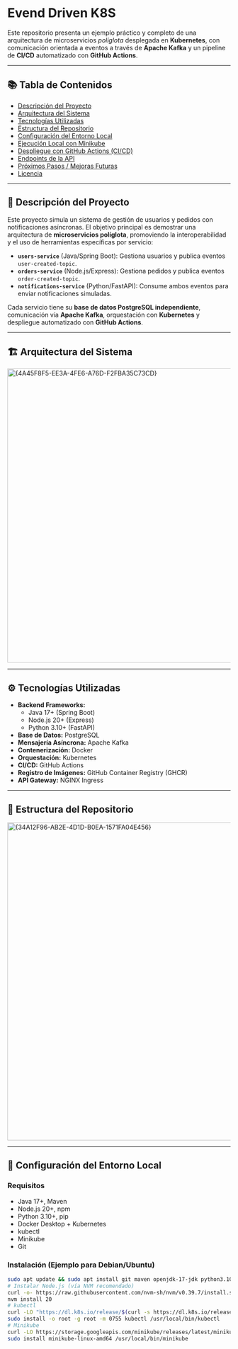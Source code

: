 # Evend Driven K8S

Este repositorio presenta un ejemplo práctico y completo de una arquitectura de microservicios *políglota* desplegada en **Kubernetes**, con comunicación orientada a eventos a través de **Apache Kafka** y un pipeline de **CI/CD** automatizado con **GitHub Actions**.

---

## 📚 Tabla de Contenidos

- [Descripción del Proyecto](#descripción-del-proyecto)
- [Arquitectura del Sistema](#arquitectura-del-sistema)
- [Tecnologías Utilizadas](#tecnologías-utilizadas)
- [Estructura del Repositorio](#estructura-del-repositorio)
- [Configuración del Entorno Local](#configuración-del-entorno-local)
- [Ejecución Local con Minikube](#ejecución-local-con-minikube)
- [Despliegue con GitHub Actions (CI/CD)](#despliegue-con-github-actions-cicd)
- [Endpoints de la API](#endpoints-de-la-api)
- [Próximos Pasos / Mejoras Futuras](#próximos-pasos--mejoras-futuras)
- [Licencia](#licencia)

---

## 📌 Descripción del Proyecto

Este proyecto simula un sistema de gestión de usuarios y pedidos con notificaciones asíncronas. El objetivo principal es demostrar una arquitectura de **microservicios políglota**, promoviendo la interoperabilidad y el uso de herramientas específicas por servicio:

- **`users-service`** (Java/Spring Boot): Gestiona usuarios y publica eventos `user-created-topic`.
- **`orders-service`** (Node.js/Express): Gestiona pedidos y publica eventos `order-created-topic`.
- **`notifications-service`** (Python/FastAPI): Consume ambos eventos para enviar notificaciones simuladas.

Cada servicio tiene su **base de datos PostgreSQL independiente**, comunicación vía **Apache Kafka**, orquestación con **Kubernetes** y despliegue automatizado con **GitHub Actions**.

---

## 🏗️ Arquitectura del Sistema

<img width="608" height="664" alt="{4A45F8F5-EE3A-4FE6-A76D-F2FBA35C73CD}" src="https://github.com/user-attachments/assets/2231886e-b102-49e2-8d5e-6f0f9a43413a" />


---

## ⚙️ Tecnologías Utilizadas

- **Backend Frameworks:**
  - Java 17+ (Spring Boot)
  - Node.js 20+ (Express)
  - Python 3.10+ (FastAPI)
- **Base de Datos:** PostgreSQL
- **Mensajería Asíncrona:** Apache Kafka
- **Contenerización:** Docker
- **Orquestación:** Kubernetes
- **CI/CD:** GitHub Actions
- **Registro de Imágenes:** GitHub Container Registry (GHCR)
- **API Gateway:** NGINX Ingress

---

## 📁 Estructura del Repositorio

<img width="682" height="718" alt="{34A12F96-AB2E-4D1D-B0EA-1571FA04E456}" src="https://github.com/user-attachments/assets/f41c1700-5fb9-4777-ada0-751b036191ec" />


---

## 🧪 Configuración del Entorno Local

### Requisitos

- Java 17+, Maven
- Node.js 20+, npm
- Python 3.10+, pip
- Docker Desktop + Kubernetes
- kubectl
- Minikube
- Git

### Instalación (Ejemplo para Debian/Ubuntu)

```bash
sudo apt update && sudo apt install git maven openjdk-17-jdk python3.10 python3.10-venv python3-pip
# Instalar Node.js (vía NVM recomendado)
curl -o- https://raw.githubusercontent.com/nvm-sh/nvm/v0.39.7/install.sh | bash
nvm install 20
# kubectl
curl -LO "https://dl.k8s.io/release/$(curl -s https://dl.k8s.io/release/stable.txt)/bin/linux/amd64/kubectl"
sudo install -o root -g root -m 0755 kubectl /usr/local/bin/kubectl
# Minikube
curl -LO https://storage.googleapis.com/minikube/releases/latest/minikube-linux-amd64
sudo install minikube-linux-amd64 /usr/local/bin/minikube

